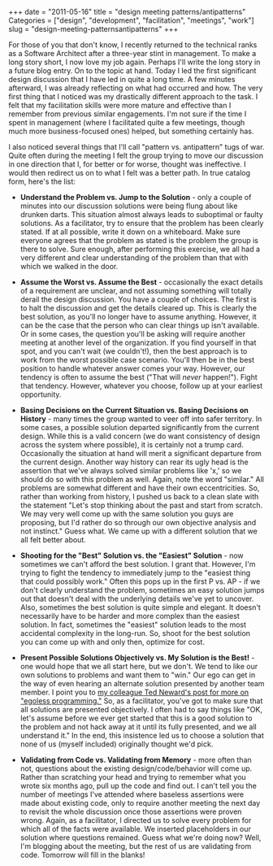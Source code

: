 +++
date = "2011-05-16"
title = "design meeting patterns/antipatterns"
Categories = ["design", "development", "facilitation", "meetings", "work"]
slug = "design-meeting-patternsantipatterns"
+++

For those of you that don't know, I recently returned to the technical ranks as a Software Architect after a three-year stint in management. To make a long story short, I now love my job again. Perhaps I'll write the long story in a future blog entry. On to the topic at hand. Today I led the first significant design discussion that I have led in quite a long time. A few minutes afterward, I was already reflecting on what had occurred and how. The very first thing that I noticed was my drastically different approach to the task. I felt that my facilitation skills were more mature and effective than I remember from previous similar engagements. I'm not sure if the time I spent in management (where I facilitated quite a few meetings, though much more business-focused ones) helped, but something certainly has.

I also noticed several things that I'll call "pattern vs. antipattern" tugs of war. Quite often during the meeting I felt the group trying to move our discussion in one direction that I, for better or for worse, thought was ineffective. I would then redirect us on to what I felt was a better path. In true catalog form, here's the list:





  * **Understand the Problem vs. Jump to the Solution** - only a couple of minutes into our discussion solutions were being flung about like drunken darts. This situation almost always leads to suboptimal or faulty solutions. As a facilitator, try to ensure that the problem has been clearly stated. If at all possible, write it down on a whiteboard. Make sure everyone agrees that the problem as stated is the problem the group is there to solve. Sure enough, after performing this exercise, we all had a very different and clear understanding of the problem than that with which we walked in the door.


  * **Assume the Worst vs. Assume the Best** - occasionally the exact details of a requirement are unclear, and not assuming something will totally derail the design discussion. You have a couple of choices. The first is to halt the discussion and get the details cleared up. This is clearly the best solution, as you'll no longer have to assume anything. However, it can be the case that the person who can clear things up isn't available. Or in some cases, the question you'll be asking will require another meeting at another level of the organization. If you find yourself in that spot, and you can't wait (we couldn't!), then the best approach is to work from the worst possible case scenario. You'll then be in the best position to handle whatever answer comes your way. However, our tendency is often to assume the best ("That will *never* happen!"). Fight that tendency. However, whatever you choose, follow up at your earliest opportunity.


  * **Basing Decisions on the Current Situation vs. Basing Decisions on History** - many times the group wanted to veer off into safer territory. In some cases, a possible solution departed significantly from the current design. While this is a valid concern (we do want consistency of design across the system where possible), it is certainly not a trump card. Occasionally the situation at hand will merit a significant departure from the current design. Another way history can rear its ugly head is the assertion that we've always solved similar problems like 'x,' so we should do so with this problem as well. Again, note the word "similar." All problems are somewhat different and have their own eccentricities. So, rather than working from history, I pushed us back to a clean slate with the statement "Let's stop thinking about the past and start from scratch. We may very well come up with the same solution you guys are proposing, but I'd rather do so through our own objective analysis and not instinct." Guess what. We came up with a different solution that we all felt better about.


  * **Shooting for the "Best" Solution vs. the "Easiest" Solution** - now sometimes we can't afford the best solution. I grant that. However, I'm trying to fight the tendency to immediately jump to the "easiest thing that could possibly work." Often this pops up in the first P vs. AP - if we don't clearly understand the problem, sometimes an easy solution jumps out that doesn't deal with the underlying details we've yet to uncover. Also, sometimes the best solution is quite simple and elegant. It doesn't necessarily have to be harder and more complex than the easiest solution. In fact, sometimes the "easiest" solution leads to the most accidental complexity in the long-run. So, shoot for the best solution you can come up with and only then, optimize for cost.


  * **Present Possible Solutions Objectively vs. My Solution is the Best!** - one would hope that we all start here, but we don't. We tend to like our own solutions to problems and want them to "win." Our ego can get in the way of even hearing an alternate solution presented by another team member. I point you to [my colleague Ted Neward's post for more on "egoless programming."](http://www.code-magazine.com/Article.aspx?quickid=1105121) So, as a facilitator, you've got to make sure that all solutions are presented objectively. I often had to say things like "OK, let's assume before we ever get started that this is a good solution to the problem and not hack away at it until its fully presented, and we all understand it." In the end, this insistence led us to choose a solution that none of us (myself included) originally thought we'd pick.


  * **Validating from Code vs. Validating from Memory** - more often than not, questions about the existing design/code/behavior will come up. Rather than scratching your head and trying to remember what you wrote six months ago, pull up the code and find out. I can't tell you the number of meetings I've attended where baseless assertions were made about existing code, only to require another meeting the next day to revisit the whole discussion once those assertions were proven wrong. Again, as a facilitator, I directed us to solve every problem for which all of the facts were available. We inserted placeholders in our solution where questions remained. Guess what we're doing now? Well, I'm blogging about the meeting, but the rest of us are validating from code. Tomorrow will fill in the blanks!
